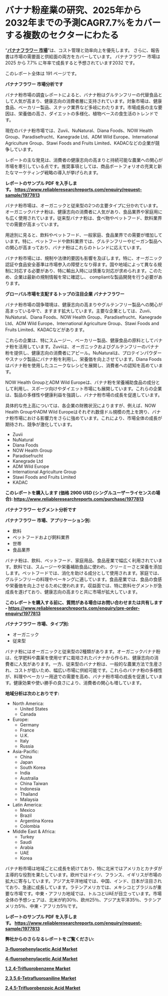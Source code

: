 <p><h1>バナナ粉産業の研究、2025年から2032年までの予測CAGR7.7%をカバーする複数のセクターにわたる</h1></p><p>&ldquo;<strong><a href="https://www.reliableresearchreports.com/banana-flour-r1977813?utm_campaign=110&utm_medium=9&utm_source=Github&utm_content=ia&utm_term=25032025&utm_id=banana-flour">バナナフラワー 市場</a></strong>&rdquo;は、コスト管理と効率向上を優先します。 さらに、報告書は市場の需要面と供給面の両方をカバーしています。 バナナフラワー 市場は 2025 から 7.7% に年率で成長すると予想されています2032 です。</p>
<p>このレポート全体は 191 ページです。</p>
<p><strong>バナナフラワー 市場分析です</strong></p>
<p><p>バナナ粉市場の調査レポートによると、バナナ粉はグルテンフリーの代替食品として人気が高まり、健康志向の消費者層に支持されています。対象市場は、健康食品、ベーカリー製品、スナック業界など多岐にわたります。市場成長の主な要因は、栄養価の高さ、ダイエットの多様化、植物ベースの食生活のトレンドです。</p><p>現在のバナナ粉市場では、Zuvii、NuNatural、Diana Foods、NOW Health Group、Paradisefrucht、Kanegrade Ltd、ADM Wild Europe、International Agriculture Group、Stawi Foods and Fruits Limited、KADACなどの企業が競争しています。</p><p>レポートの主な発見は、消費者の健康志向の高まりと持続可能な農業への関心が市場を牽引している点です。推奨事項としては、商品ポートフォリオの充実と新たなマーケティング戦略の導入が挙げられます。</p></p>
<p><strong>レポートのサンプル PDF を入手します。&nbsp;<a href="https://www.reliableresearchreports.com/enquiry/request-sample/1977813?utm_campaign=110&utm_medium=9&utm_source=Github&utm_content=ia&utm_term=25032025&utm_id=banana-flour">https://www.reliableresearchreports.com/enquiry/request-sample/1977813</a></strong></p>
<p><p>バナナ粉市場は、オーガニックと従来型の2つの主要タイプに分かれています。オーガニックバナナ粉は、健康志向の消費者に人気があり、食品業界や家庭用にも広く使用されています。従来型バナナ粉は、食べ物やペットフード、飲料業界での需要が高まっています。</p><p>用途別に見ると、飲料やペットフード、一般家庭、食品業界での需要が増加しています。特に、ペットフードや飲料業界では、グルテンフリーやビーガン製品への関心が高まっており、バナナ粉はこれらのトレンドに応えています。</p><p>バナナ粉市場には、規制や法律的要因も影響を及ぼします。特に、オーガニック認証や食品安全基準は市場参入の障壁となり得ます。国や地域によって異なる規制に対応する必要があり、特に輸出入時には慎重な対応が求められます。このため、企業は最新の規制情報を常に確認し、 compliantな製品開発を行う必要があります。</p></p>
<p><strong>グローバル市場を支配するトップの注目企業 バナナフラワー</strong></p>
<p><p>バナナ粉市場の競争環境は、健康志向の高まりやグルテンフリー製品への関心が高まっている中で、ますます拡大しています。主要な企業としては、Zuvii、NuNatural、Diana Foods、NOW Health Group、Paradisefrucht、Kanegrade Ltd、ADM Wild Europe、International Agriculture Group、Stawi Foods and Fruits Limited、KADACなどがあります。</p><p>これらの企業は、特にスムージー、ベーカリー製品、健康食品の原料としてバナナ粉を活用しています。Zuviiは、オーガニックおよびグルテンフリーのバナナ粉を提供し、健康志向の消費者にアピール。NuNaturalは、プロテインパウダーやスナック製品にバナナ粉を利用し、栄養価を向上させています。Diana Foodsはバナナ粉を使用したユニークなレシピを展開し、消費者への認知を高めています。</p><p>NOW Health GroupとADM Wild Europeは、バナナ粉を栄養補助食品の成分として利用し、スポーツ向けやダイエット市場にも展開しています。これらの企業は、製品の多様性や健康利益を強調し、バナナ粉市場の成長を促進しています。</p><p>具体的な売上高については、各企業の財務状況によりますが、例えば、NOW Health GroupやADM Wild Europeはそれぞれ数億ドル規模の売上を誇り、バナナ粉市場における影響力をさらに強めています。これにより、市場全体の成長が期待され、競争が激化しています。</p></p>
<p><ul><li>Zuvii</li><li>NuNatural</li><li>Diana Foods</li><li>NOW Health Group</li><li>Paradisefrucht</li><li>Kanegrade Ltd</li><li>ADM Wild Europe</li><li>International Agriculture Group</li><li>Stawi Foods and Fruits Limited</li><li>KADAC</li></ul></p>
<p><strong>このレポートを購入します (価格 2900 USD (シングルユーザーライセンスの場合):&nbsp;<a href="https://www.reliableresearchreports.com/purchase/1977813?utm_campaign=110&utm_medium=9&utm_source=Github&utm_content=ia&utm_term=25032025&utm_id=banana-flour">https://www.reliableresearchreports.com/purchase/1977813</a></strong></p>
<p><strong>バナナフラワー セグメント分析です</strong></p>
<p><strong>バナナフラワー 市場、アプリケーション別:</strong></p>
<p><ul><li>飲料</li><li>ペットフードおよび飼料業界</li><li>世帯</li><li>食品業界</li></ul></p>
<p><p>バナナ粉は、飲料、ペットフード、家庭用品、食品産業で幅広く利用されています。飲料では、スムージーや栄養補助食品に使われ、クリーミーさと栄養を添加します。ペットフードでは、消化を助ける成分として使用されます。家庭では、グルテンフリーの料理やベーキングに適しています。食品産業では、食品の食感や栄養価を向上させるために使われます。収益面では、特に飲料セグメントが急成長を遂げており、健康志向の高まりと共に市場が拡大しています。</p></p>
<p><strong>このレポートを購入する前に、質問がある場合はお問い合わせまたは共有します - <a href="https://www.reliableresearchreports.com/enquiry/pre-order-enquiry/1977813?utm_campaign=110&utm_medium=9&utm_source=Github&utm_content=ia&utm_term=25032025&utm_id=banana-flour">https://www.reliableresearchreports.com/enquiry/pre-order-enquiry/1977813</a></strong></p>
<p><strong>バナナフラワー 市場、タイプ別:</strong></p>
<p><ul><li>オーガニック</li><li>従来型</li></ul></p>
<p><p>バナナ粉にはオーガニックと従来型の2種類があります。オーガニックバナナ粉は、化学肥料や農薬を使用せずに栽培されたバナナから作られ、健康志向の消費者に人気があります。一方、従来型のバナナ粉は、一般的な農業方法で生産され、コストが低いため、幅広い市場に供給可能です。これらのバナナ粉の多様性が、料理やベーカリー用途での需要を高め、バナナ粉市場の成長を促進しています。健康効果や使い勝手の良さにより、消費者の関心も増しています。</p></p>
<p><strong>地域分析は次のとおりです:</strong></p>
<p><ul>
    <li>
        North America:
        <ul>
            <li>United States</li>
            <li>Canada</li>
        </ul>
    </li>
    <li>
        Europe:
        <ul>
            <li>Germany</li>
            <li>France</li>
            <li>U.K.</li>
            <li>Italy</li>
            <li>Russia</li>
        </ul>
    </li>
    <li>
        Asia-Pacific:
        <ul>
            <li>China</li>
            <li>Japan</li>
            <li>South Korea</li>
            <li>India</li>
            <li>Australia</li>
            <li>China Taiwan</li>
            <li>Indonesia</li>
            <li>Thailand</li>
            <li>Malaysia</li>
        </ul>
    </li>
    <li>
        Latin America:
        <ul>
            <li>Mexico</li>
            <li>Brazil</li>
            <li>Argentina Korea</li>
            <li>Colombia</li>
        </ul>
    </li>
    <li>
        Middle East & Africa:
        <ul>
            <li>Turkey</li>
            <li>Saudi</li>
            <li>Arabia</li>
            <li>UAE</li>
            <li>Korea</li>
        </ul>
    </li>
    </ul></p>
<p><p>バナナ粉市場は地域ごとに成長を続けており、特に北米ではアメリカとカナダが主導的な役割を果たしています。欧州ではドイツ、フランス、イギリスが市場の拡大に寄与しています。アジア太平洋地域では、中国、インド、日本が注目されており、急速に成長しています。ラテンアメリカでは、メキシコとブラジルが重要な市場です。中東・アフリカ地域では、トルコとUAEが目立っています。市場全体の予想シェアは、北米が約30％、欧州25％、アジア太平洋35％、ラテンアメリカ5％、中東・アフリカ5％です。</p></p>
<p><strong>レポートのサンプル PDF を入手します。&nbsp;<a href="https://www.reliableresearchreports.com/enquiry/request-sample/1977813?utm_campaign=110&utm_medium=9&utm_source=Github&utm_content=ia&utm_term=25032025&utm_id=banana-flour">https://www.reliableresearchreports.com/enquiry/request-sample/1977813</a></strong></p>
<p><strong></strong></p>
<p><strong></strong></p>
<p><strong></strong></p>
<p><strong></strong></p>
<p><strong>弊社からのさらなるレポートをご覧ください:</strong></p>
<p><strong><p><a href="https://github.com/naulasulakr0/Market-Research-Report-List-1/blob/main/3-fluorophenylacetic-acid-market.md?utm_campaign=110&utm_medium=9&utm_source=Github&utm_content=ia&utm_term=25032025&utm_id=banana-flour">3-fluorophenylacetic Acid Market</a></p><p><a href="https://github.com/giardafshaxb/Market-Research-Report-List-1/blob/main/4-fluorophenylacetic-acid-market.md?utm_campaign=110&utm_medium=9&utm_source=Github&utm_content=ia&utm_term=25032025&utm_id=banana-flour">4-fluorophenylacetic Acid Market</a></p><p><a href="https://github.com/ludongfomban/Market-Research-Report-List-1/blob/main/124-trifluorobenzene-market.md?utm_campaign=110&utm_medium=9&utm_source=Github&utm_content=ia&utm_term=25032025&utm_id=banana-flour">1,2,4-Trifluorobenzene Market</a></p><p><a href="https://github.com/lalkobrinarb/Market-Research-Report-List-1/blob/main/2356-tetrafluoroaniline-market.md?utm_campaign=110&utm_medium=9&utm_source=Github&utm_content=ia&utm_term=25032025&utm_id=banana-flour">2,3,5,6-Tetrafluoroaniline Market</a></p><p><a href="https://github.com/kimanyuzuga/Market-Research-Report-List-1/blob/main/245-trifluorobenzoic-acid-market.md?utm_campaign=110&utm_medium=9&utm_source=Github&utm_content=ia&utm_term=25032025&utm_id=banana-flour">2,4,5-Trifluorobenzoic Acid Market</a></p></strong></p>